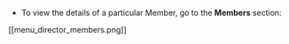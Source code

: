 * To view the details of a particular Member, go to the **Members** section:

[[menu_director_members.png]]

